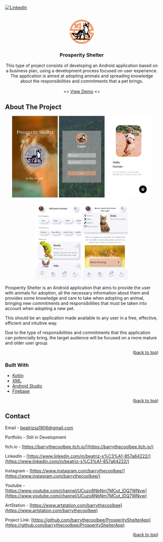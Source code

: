 <div id="top"></div>
<!--
*** Thanks for checking out the Best-README-Template. If you have a suggestion
*** that would make this better, please fork the repo and create a pull request
*** or simply open an issue with the tag "enhancement".
*** Don't forget to give the project a star!
*** Thanks again! Now go create something AMAZING! :D
-->



<!-- PROJECT SHIELDS -->
<!--
*** I'm using markdown "reference style" links for readability.
*** Reference links are enclosed in brackets [ ] instead of parentheses ( ).
*** See the bottom of this document for the declaration of the reference variables
*** for contributors-url, forks-url, etc. This is an optional, concise syntax you may use.
*** https://www.markdownguide.org/basic-syntax/#reference-style-links
-->
[![LinkedIn][linkedin-shield]][linkedin-url]


<!-- PROJECT LOGO -->
<br />
<div align="center">
  <a href="https://github.com/barrythecoolbee/ProsperityShelterApp">
    <img src="app/src/main/res/drawable/logo2.png" alt="Logo" width="80" height="80">
  </a>

<h3 align="center">Prosperity Shelter</h3>

  <p align="center">
    This type of project consists of developing an Android application based on a business plan, using a development process focused on user experience.
    The application is aimed at adopting animals and spreading knowledge about the responsibilities and commitments that a pet brings.
    <br />
    <br />
    >>
    <a href="https://github.com/github_username/repo_name/youtubevideo">View Demo</a>
    <<
  </p>
</div>




<!-- ABOUT THE PROJECT -->
## About The Project

<p align="center">
<img src="app/src/main/res/drawable/Intro.png" alt="Logo" width="150" height="267">
<img src="app/src/main/res/drawable/Login.png" alt="Logo" width="150" height="267">
<img src="app/src/main/res/drawable/Intro2.png" alt="Logo" width="150" height="267">
<img src="app/src/main/res/drawable/Home.png" alt="Logo" width="150" height="267">
<img src="app/src/main/res/drawable/PetProfile.png" alt="Logo" width="150" height="267">
</p>

Prosperity Shelter is an Android application that aims to provide the user with animals for adoption, all the necessary information about them and provides some knowledge and care to take when adopting an animal, bringing new commitments and responsibilities that must be taken into account when adopting a new pet.

This should be an application made available to any user in a free, effective, efficient and intuitive way.

Due to the type of responsibilities and commitments that this application can potencially bring, the target audience will be focused on a more mature and older user group.
<p align="right">(<a href="#top">back to top</a>)</p>



### Built With

* [Kotlin](https://nextjs.org/)
* [XML](https://reactjs.org/)
* [Android Studio](https://vuejs.org/)
* [Firebase](https://angular.io/)

<p align="right">(<a href="#top">back to top</a>)</p>


<!-- CONTACT -->
## Contact

Email - beatrizsa1906@gmail.com

Portfolio - Still in Development

Itch.io - [https://barrythecoolbee.itch.io/](https://barrythecoolbee.itch.io/)

LinkedIn - [https://www.linkedin.com/in/beatriz-s%C3%A1-857a64222/](https://www.linkedin.com/in/beatriz-s%C3%A1-857a64222/)

Instagram - [https://www.instagram.com/barrythecoolbee/](https://www.instagram.com/barrythecoolbee/)

Youtube - [https://www.youtube.com/channel/UCuzo8NbNm7MCut_lDQ7WNvw](https://www.youtube.com/channel/UCuzo8NbNm7MCut_lDQ7WNvw)

ArtStation - [https://www.artstation.com/barrythecoolbee](https://www.artstation.com/barrythecoolbee)

Project Link: [https://github.com/barrythecoolbee/ProsperityShelterApp](https://github.com/barrythecoolbee/ProsperityShelterApp)

<p align="right">(<a href="#top">back to top</a>)</p>


<!-- MARKDOWN LINKS & IMAGES -->
<!-- https://www.markdownguide.org/basic-syntax/#reference-style-links -->

[linkedin-shield]: https://img.shields.io/badge/-LinkedIn-black.svg?style=for-the-badge&logo=linkedin&colorB=555
[linkedin-url]: https://www.linkedin.com/in/beatriz-s%C3%A1-857a64222/

